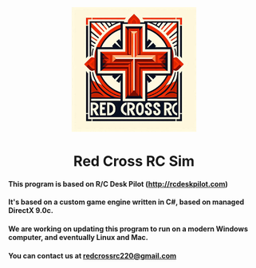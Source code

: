 <p align="center"><img src="RCSim/Resources/icon.png" height="250" alt=" " /></p>

<h1 align="center">Red Cross RC Sim

#### This program is based on R/C Desk Pilot (http://rcdeskpilot.com)
#### It's based on a custom game engine written in C#, based on managed DirectX 9.0c. 
#### We are working on updating this program to run on a modern Windows computer, and eventually Linux and Mac. 
#### You can contact us at redcrossrc220@gmail.com
